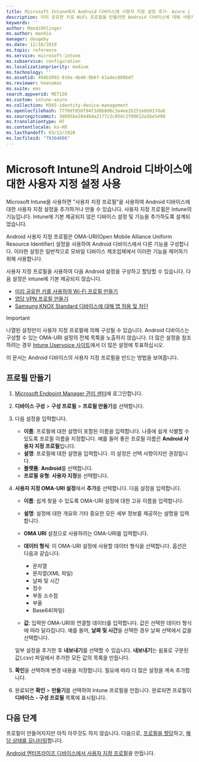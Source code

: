 ```yaml
---
title: Microsoft Intune에서 Android 디바이스에 사용자 지정 설정 추가- Azure | Microsoft Docs
description: 미리 공유한 키로 WiFi 프로필을 만들려면 Android 디바이스에 대해 사용자 지정 프로필을 추가 또는 만들기, 앱당 VPN 프로필 만들기 또는 Microsoft Intune에서 Samsung Knox Standard 디바이스에 대한 앱 허용/차단
keywords: ''
author: MandiOhlinger
ms.author: mandia
manager: dougeby
ms.date: 12/18/2019
ms.topic: reference
ms.service: microsoft-intune
ms.subservice: configuration
ms.localizationpriority: medium
ms.technology: ''
ms.assetid: 494b3892-916e-4b40-9b67-61adec889bdf
ms.reviewer: heenamac
ms.suite: ems
search.appverid: MET150
ms.custom: intune-azure
ms.collection: M365-identity-device-management
ms.openlocfilehash: 77f0df858f94f3d0b8d6c3a4ee2b251e6b917da6
ms.sourcegitcommit: 3d895be2844bda2177c2c85dc2f09612a1be5490
ms.translationtype: HT
ms.contentlocale: ko-KR
ms.lasthandoff: 03/13/2020
ms.locfileid: "79364606"
---
```

# <a name="use-custom-settings-for-android-devices-in-microsoft-intune"></a>Microsoft Intune의 Android 디바이스에 대한 사용자 지정 설정 사용

Microsoft Intune을 사용하면 "사용자 지정 프로필"을 사용하여 Android 디바이스에 대한 사용자 지정 설정을 추가하거나 만들 수 있습니다. 사용자 지정 프로필은 Intune의 기능입니다. Intune에 기본 제공되지 않은 디바이스 설정 및 기능을 추가하도록 설계되었습니다.

Android 사용자 지정 프로필은 OMA-URI(Open Mobile Alliance Uniform Resource Identifier) 설정을 사용하여 Android 디바이스에서 다른 기능을 구성합니다. 이러한 설정은 일반적으로 모바일 디바이스 제조업체에서 이러한 기능을 제어하기 위해 사용합니다.

사용자 지정 프로필을 사용하여 다음 Android 설정을 구성하고 할당할 수 있습니다. 다음 설정은 intune에 기본 제공되지 않습니다.

- [미리 공유한 키를 사용하여 Wi-Fi 프로필 만들기](/intune/wi-fi-profile-shared-key)
- [앱당 VPN 프로필 만들기](/intune/android-pulse-secure-per-app-vpn)
- [Samsung KNOX Standard 디바이스에 대해 앱 허용 및 차단](/intune/samsung-knox-apps-allow-block)

>[!IMPORTANT]
> 나열된 설정만이 사용자 지정 프로필에 의해 구성될 수 있습니다. Android 디바이스는 구성할 수 있는 OMA-URI 설정의 전체 목록을 노출하지 않습니다. 더 많은 설정을 참조하려는 경우 [Intune Uservoice 사이트](https://microsoftintune.uservoice.com/forums/291681-ideas)에서 더 많은 설정에 투표하십시오.

이 문서는 Android 디바이스의 사용자 지정 프로필을 만드는 방법을 보여줍니다.

## <a name="create-the-profile"></a>프로필 만들기

1. [Microsoft Endpoint Manager 관리 센터](https://go.microsoft.com/fwlink/?linkid=2109431)에 로그인합니다.
2. **디바이스 구성** > **구성 프로필** > **프로필 만들기**를 선택합니다.
3. 다음 설정을 입력합니다.

    - **이름**: 프로필에 대한 설명이 포함된 이름을 입력합니다. 나중에 쉽게 식별할 수 있도록 프로필 이름을 지정합니다. 예를 들어 좋은 프로필 이름은 **Android 사용자 지정 프로필**입니다.
    - **설명**: 프로필에 대한 설명을 입력합니다. 이 설정은 선택 사항이지만 권장됩니다.
    - **플랫폼**: **Android**를 선택합니다.
    - **프로필 유형**: **사용자 지정**을 선택합니다.

4. **사용자 지정 OMA-URI 설정**에서 **추가**를 선택합니다. 다음 설정을 입력합니다.

    - **이름**: 쉽게 찾을 수 있도록 OMA-URI 설정에 대한 고유 이름을 입력합니다.
    - **설명**: 설정에 대한 개요와 기타 중요한 모든 세부 정보를 제공하는 설명을 입력합니다.
    - **OMA URI** 설정으로 사용하려는 OMA-URI를 입력합니다.
    - **데이터 형식**: 이 OMA-URI 설정에 사용할 데이터 형식을 선택합니다. 옵션은 다음과 같습니다.

      - 문자열
      - 문자열(XML 파일)
      - 날짜 및 시간
      - 정수
      - 부동 소수점
      - 부울
      - Base64(파일)

    - **값**: 입력한 OMA-URI와 연결할 데이터를 입력합니다. 값은 선택한 데이터 형식에 따라 달라집니다. 예를 들어, **날짜 및 시간**을 선택한 경우 날짜 선택에서 값을 선택합니다.

    일부 설정을 추가한 후 **내보내기**를 선택할 수 있습니다. **내보내기**는 쉼표로 구분된 값(.csv) 파일에서 추가한 모든 값의 목록을 만듭니다.

5. **확인**을 선택하여 변경 내용을 저장합니다. 필요에 따라 더 많은 설정을 계속 추가합니다.
6. 완료되면 **확인** > **만들기**를 선택하여 Intune 프로필을 만듭니다. 완료되면 프로필이 **디바이스 - 구성 프로필** 목록에 표시됩니다.

## <a name="next-steps"></a>다음 단계

프로필이 만들어지지만 아직 아무것도 하지 않습니다. 다음으로, [프로필을 할당](device-profile-assign.md)하고, [해당 상태를 모니터링](device-profile-monitor.md)합니다.

[Android 엔터프라이즈 디바이스에서 사용자 지정 프로필](custom-settings-android-for-work.md)을 만듭니다.
